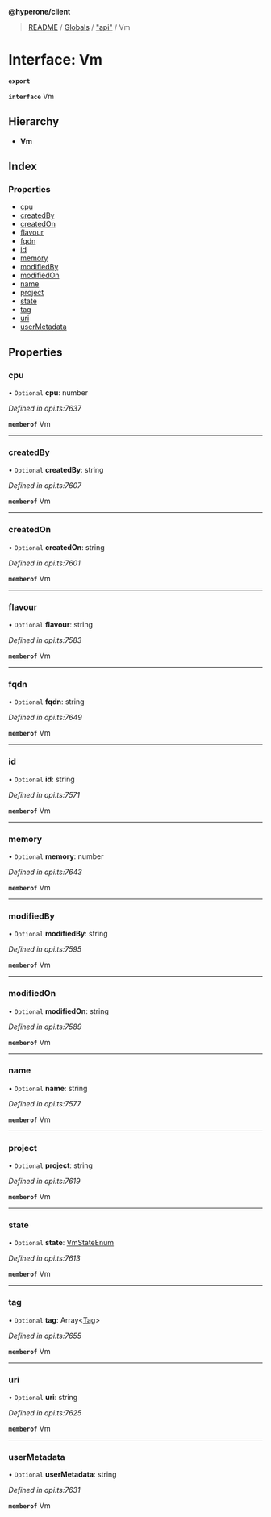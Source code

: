 **@hyperone/client**

> [README](../README.md) / [Globals](../globals.md) / ["api"](../modules/_api_.md) / Vm

# Interface: Vm

**`export`** 

**`interface`** Vm

## Hierarchy

* **Vm**

## Index

### Properties

* [cpu](_api_.vm.md#cpu)
* [createdBy](_api_.vm.md#createdby)
* [createdOn](_api_.vm.md#createdon)
* [flavour](_api_.vm.md#flavour)
* [fqdn](_api_.vm.md#fqdn)
* [id](_api_.vm.md#id)
* [memory](_api_.vm.md#memory)
* [modifiedBy](_api_.vm.md#modifiedby)
* [modifiedOn](_api_.vm.md#modifiedon)
* [name](_api_.vm.md#name)
* [project](_api_.vm.md#project)
* [state](_api_.vm.md#state)
* [tag](_api_.vm.md#tag)
* [uri](_api_.vm.md#uri)
* [userMetadata](_api_.vm.md#usermetadata)

## Properties

### cpu

• `Optional` **cpu**: number

*Defined in api.ts:7637*

**`memberof`** Vm

___

### createdBy

• `Optional` **createdBy**: string

*Defined in api.ts:7607*

**`memberof`** Vm

___

### createdOn

• `Optional` **createdOn**: string

*Defined in api.ts:7601*

**`memberof`** Vm

___

### flavour

• `Optional` **flavour**: string

*Defined in api.ts:7583*

**`memberof`** Vm

___

### fqdn

• `Optional` **fqdn**: string

*Defined in api.ts:7649*

**`memberof`** Vm

___

### id

• `Optional` **id**: string

*Defined in api.ts:7571*

**`memberof`** Vm

___

### memory

• `Optional` **memory**: number

*Defined in api.ts:7643*

**`memberof`** Vm

___

### modifiedBy

• `Optional` **modifiedBy**: string

*Defined in api.ts:7595*

**`memberof`** Vm

___

### modifiedOn

• `Optional` **modifiedOn**: string

*Defined in api.ts:7589*

**`memberof`** Vm

___

### name

• `Optional` **name**: string

*Defined in api.ts:7577*

**`memberof`** Vm

___

### project

• `Optional` **project**: string

*Defined in api.ts:7619*

**`memberof`** Vm

___

### state

• `Optional` **state**: [VmStateEnum](../enums/_api_.vmstateenum.md)

*Defined in api.ts:7613*

**`memberof`** Vm

___

### tag

• `Optional` **tag**: Array\<[Tag](_api_.tag.md)>

*Defined in api.ts:7655*

**`memberof`** Vm

___

### uri

• `Optional` **uri**: string

*Defined in api.ts:7625*

**`memberof`** Vm

___

### userMetadata

• `Optional` **userMetadata**: string

*Defined in api.ts:7631*

**`memberof`** Vm
